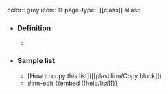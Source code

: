 color:: grey
icon:: 🌐
page-type:: [[class]]
alias:: 

- ### Definition 
  - 
- ### Sample list
  - [How to copy this list]([[plastilinn/Copy block]])
  - #inn-edit {{embed [[help/list]]}}


